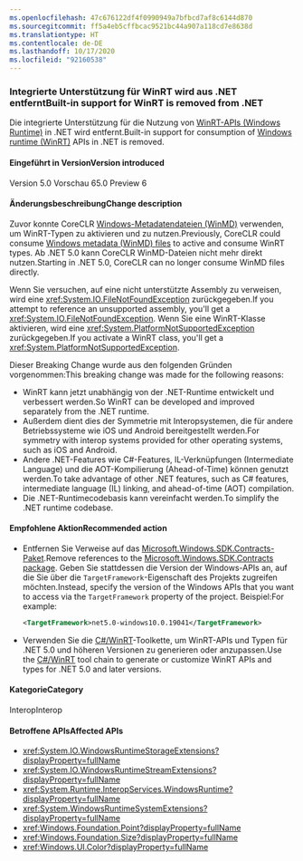 ```yaml
---
ms.openlocfilehash: 47c676122df4f0990949a7bfbcd7af8c6144d870
ms.sourcegitcommit: ff5a4eb5cffbcac9521bc44a907a118cd7e8638d
ms.translationtype: HT
ms.contentlocale: de-DE
ms.lasthandoff: 10/17/2020
ms.locfileid: "92160538"
---
```

### <a name="built-in-support-for-winrt-is-removed-from-net"></a><span data-ttu-id="1e0cf-101">Integrierte Unterstützung für WinRT wird aus .NET entfernt</span><span class="sxs-lookup"><span data-stu-id="1e0cf-101">Built-in support for WinRT is removed from .NET</span></span>

<span data-ttu-id="1e0cf-102">Die integrierte Unterstützung für die Nutzung von [WinRT-APIs (Windows Runtime)](/uwp/winrt-cref/winrt-type-system) in .NET wird entfernt.</span><span class="sxs-lookup"><span data-stu-id="1e0cf-102">Built-in support for consumption of [Windows runtime (WinRT)](/uwp/winrt-cref/winrt-type-system) APIs in .NET is removed.</span></span>

#### <a name="version-introduced"></a><span data-ttu-id="1e0cf-103">Eingeführt in Version</span><span class="sxs-lookup"><span data-stu-id="1e0cf-103">Version introduced</span></span>

<span data-ttu-id="1e0cf-104">Version 5.0 Vorschau 6</span><span class="sxs-lookup"><span data-stu-id="1e0cf-104">5.0 Preview 6</span></span>

#### <a name="change-description"></a><span data-ttu-id="1e0cf-105">Änderungsbeschreibung</span><span class="sxs-lookup"><span data-stu-id="1e0cf-105">Change description</span></span>

<span data-ttu-id="1e0cf-106">Zuvor konnte CoreCLR [Windows-Metadatendateien (WinMD)](/uwp/winrt-cref/winmd-files) verwenden, um WinRT-Typen zu aktivieren und zu nutzen.</span><span class="sxs-lookup"><span data-stu-id="1e0cf-106">Previously, CoreCLR could consume [Windows metadata (WinMD) files](/uwp/winrt-cref/winmd-files) to active and consume WinRT types.</span></span> <span data-ttu-id="1e0cf-107">Ab .NET 5.0 kann CoreCLR WinMD-Dateien nicht mehr direkt nutzen.</span><span class="sxs-lookup"><span data-stu-id="1e0cf-107">Starting in .NET 5.0, CoreCLR can no longer consume WinMD files directly.</span></span>

<span data-ttu-id="1e0cf-108">Wenn Sie versuchen, auf eine nicht unterstützte Assembly zu verweisen, wird eine <xref:System.IO.FileNotFoundException> zurückgegeben.</span><span class="sxs-lookup"><span data-stu-id="1e0cf-108">If you attempt to reference an unsupported assembly, you'll get a <xref:System.IO.FileNotFoundException>.</span></span> <span data-ttu-id="1e0cf-109">Wenn Sie eine WinRT-Klasse aktivieren, wird eine <xref:System.PlatformNotSupportedException> zurückgegeben.</span><span class="sxs-lookup"><span data-stu-id="1e0cf-109">If you activate a WinRT class, you'll get a <xref:System.PlatformNotSupportedException>.</span></span>

<span data-ttu-id="1e0cf-110">Dieser Breaking Change wurde aus den folgenden Gründen vorgenommen:</span><span class="sxs-lookup"><span data-stu-id="1e0cf-110">This breaking change was made for the following reasons:</span></span>

- <span data-ttu-id="1e0cf-111">WinRT kann jetzt unabhängig von der .NET-Runtime entwickelt und verbessert werden.</span><span class="sxs-lookup"><span data-stu-id="1e0cf-111">So WinRT can be developed and improved separately from the .NET runtime.</span></span>
- <span data-ttu-id="1e0cf-112">Außerdem dient dies der Symmetrie mit Interopsystemen, die für andere Betriebssysteme wie iOS und Android bereitgestellt werden.</span><span class="sxs-lookup"><span data-stu-id="1e0cf-112">For symmetry with interop systems provided for other operating systems, such as iOS and Android.</span></span>
- <span data-ttu-id="1e0cf-113">Andere .NET-Features wie C#-Features, IL-Verknüpfungen (Intermediate Language) und die AOT-Kompilierung (Ahead-of-Time) können genutzt werden.</span><span class="sxs-lookup"><span data-stu-id="1e0cf-113">To take advantage of other .NET features, such as C# features, intermediate language (IL) linking, and ahead-of-time (AOT) compilation.</span></span>
- <span data-ttu-id="1e0cf-114">Die .NET-Runtimecodebasis kann vereinfacht werden.</span><span class="sxs-lookup"><span data-stu-id="1e0cf-114">To simplify the .NET runtime codebase.</span></span>

#### <a name="recommended-action"></a><span data-ttu-id="1e0cf-115">Empfohlene Aktion</span><span class="sxs-lookup"><span data-stu-id="1e0cf-115">Recommended action</span></span>

- <span data-ttu-id="1e0cf-116">Entfernen Sie Verweise auf das [Microsoft.Windows.SDK.Contracts-Paket](https://www.nuget.org/packages/Microsoft.Windows.SDK.Contracts).</span><span class="sxs-lookup"><span data-stu-id="1e0cf-116">Remove references to the [Microsoft.Windows.SDK.Contracts package](https://www.nuget.org/packages/Microsoft.Windows.SDK.Contracts).</span></span>  <span data-ttu-id="1e0cf-117">Geben Sie stattdessen die Version der Windows-APIs an, auf die Sie über die `TargetFramework`-Eigenschaft des Projekts zugreifen möchten.</span><span class="sxs-lookup"><span data-stu-id="1e0cf-117">Instead, specify the version of the Windows APIs that you want to access via the `TargetFramework` property of the project.</span></span>  <span data-ttu-id="1e0cf-118">Beispiel:</span><span class="sxs-lookup"><span data-stu-id="1e0cf-118">For example:</span></span>

  ```xml
  <TargetFramework>net5.0-windows10.0.19041</TargetFramework>
  ```

- <span data-ttu-id="1e0cf-119">Verwenden Sie die [C#/WinRT](/windows/uwp/csharp-winrt/)-Toolkette, um WinRT-APIs und Typen für .NET 5.0 und höheren Versionen zu generieren oder anzupassen.</span><span class="sxs-lookup"><span data-stu-id="1e0cf-119">Use the [C#/WinRT](/windows/uwp/csharp-winrt/) tool chain to generate or customize WinRT APIs and types for .NET 5.0 and later versions.</span></span>

#### <a name="category"></a><span data-ttu-id="1e0cf-120">Kategorie</span><span class="sxs-lookup"><span data-stu-id="1e0cf-120">Category</span></span>

<span data-ttu-id="1e0cf-121">Interop</span><span class="sxs-lookup"><span data-stu-id="1e0cf-121">Interop</span></span>

#### <a name="affected-apis"></a><span data-ttu-id="1e0cf-122">Betroffene APIs</span><span class="sxs-lookup"><span data-stu-id="1e0cf-122">Affected APIs</span></span>

- <xref:System.IO.WindowsRuntimeStorageExtensions?displayProperty=fullName>
- <xref:System.IO.WindowsRuntimeStreamExtensions?displayProperty=fullName>
- <xref:System.Runtime.InteropServices.WindowsRuntime?displayProperty=fullName>
- <xref:System.WindowsRuntimeSystemExtensions?displayProperty=fullName>
- <xref:Windows.Foundation.Point?displayProperty=fullName>
- <xref:Windows.Foundation.Size?displayProperty=fullName>
- <xref:Windows.UI.Color?displayProperty=fullName>

<!--

#### Affected APIs

- `T:System.IO.WindowsRuntimeStorageExtensions`
- `T: System.IO.WindowsRuntimeStreamExtensions`
- `N:System.Runtime.InteropServices.WindowsRuntime`
- `T:System.WindowsRuntimeSystemExtensions`
- `T:Windows.Foundation.Point`
- `T:Windows.Foundation.Size`
- `T:Windows.UI.Color`

-->
